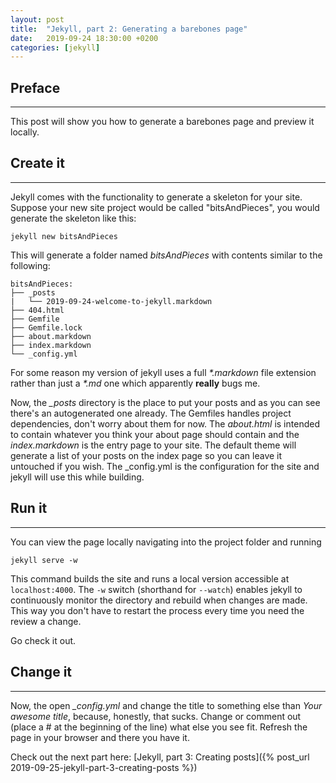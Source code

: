 ```yaml
---
layout: post
title:  "Jekyll, part 2: Generating a barebones page"
date:   2019-09-24 18:30:00 +0200
categories: [jekyll]
---
```


## Preface
---
This post will show you how to generate a barebones page and preview it locally.

## Create it
---
Jekyll comes with the functionality to generate a skeleton for your site. Suppose your new site project would be called "bitsAndPieces", you would generate the skeleton like this:
```
jekyll new bitsAndPieces
```
This will generate a folder named *bitsAndPieces* with contents similar to the following:
```
bitsAndPieces:
├── _posts
|   └── 2019-09-24-welcome-to-jekyll.markdown
├── 404.html
├── Gemfile
├── Gemfile.lock
├── about.markdown
├── index.markdown
└── _config.yml 
```
For some reason my version of jekyll uses a full *\*.markdown* file extension rather than just a *\*.md* one which apparently **really** bugs me.

Now, the *_posts* directory is the place to put your posts and as you can see there's an autogenerated one already. The Gemfiles handles project dependencies, don't worry about them for now. The *about.html* is intended to contain whatever you think your about page should contain and the *index.markdown* is the entry page to your site. The default theme will generate a list of your posts on the index page so you can leave it untouched if you wish. The _config.yml is the configuration for the site and jekyll will use this while building.

## Run it
---
You can view the page locally navigating into the project folder and running
```
jekyll serve -w
```
This command builds the site and runs a local version accessible at `localhost:4000`. The `-w` switch (shorthand for `--watch`) enables jekyll to continuously monitor the directory and rebuild when changes are made. This way you don't have to restart the process every time you need the review a change.

Go check it out.

## Change it
---
Now, the open *_config.yml* and change the title to something else than *Your awesome title*, because, honestly, that sucks. Change or comment out (place a \# at the beginning of the line) what else you see fit. Refresh the page in your browser and there you have it.

Check out the next part here: [Jekyll, part 3: Creating posts]({% post_url 2019-09-25-jekyll-part-3-creating-posts %})
